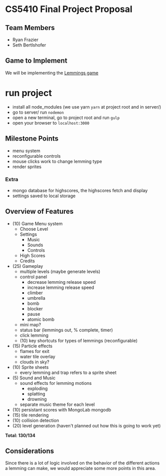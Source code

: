 # CS5410 Final Project Proposal

## Team Members

- Ryan Frazier
- Seth Bertlshofer

## Game to Implement

We will be implementing the [Lemmings game](https://www.youtube.com/watch?v=xIuxB1oR2WQ)

# run project
- install all node_modules (we use yarn `yarn` at project root and in server/)
- go to server/ run `nodemon`
- open a new terminal, go to project root and run `gulp`
- open your browser to `localhost:3000`

## Milestone Points

- menu system
- reconfigurable controls
- mouse clicks work to change lemming type
- render sprites

### Extra

- mongo database for highscores, the highscores fetch and display
- settings saved to local storage

## Overview of Features

- (10) Game Menu system
  - Choose Level
  - Settings
    - Music
    - Sounds
    - Controls
  - High Scores
  - Credits
- (25) Gameplay
  - multiple levels (maybe generate levels)
  - control panel
    - decrease lemming release speed
    - increase lemming release speed
    - climber
    - umbrella
    - bomb
    - blocker
    - pause
    - atomic bomb
  - mini map?
  - status bar (lemmings out, % complete, timer)
  - click lemming
  - (10) key shortcuts for types of lemmings (reconfigurable)
- (15) Particle effects
  - flames for exit
  - water tile overlay
  - clouds in sky?
- (10) Sprite sheets
  - every lemming and trap refers to a sprite sheet
- (5) Sound and Music
  - sound effects for lemming motions
    - exploding
    - splatting
    - drowning
  - separate music theme for each level
- (10) persistant scores with MongoLab mongodb
- (15) tile rendering
- (10) collision detection
- (20) level generation (haven't planned out how this is going to work yet)

**Total: 130/134**

## Considerations

Since there is a lot of logic involved on the behavior of the different actions a lemming can make, we would appreciate some more points in this area.
